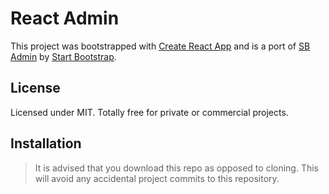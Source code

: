 # React Admin

This project was bootstrapped with [Create React App](https://github.com/facebook/create-react-app) and is a port of [SB Admin](https://github.com/StartBootstrap/startbootstrap-sb-admin/tree/35a0cb5b69fd7630a2b587bd6b063b75f17f3721) by [Start Bootstrap](https://startbootstrap.com).

## License

Licensed under MIT. Totally free for private or commercial projects.

## Installation

> It is advised that you download this repo as opposed to cloning. This will avoid any accidental project commits to this repository.
